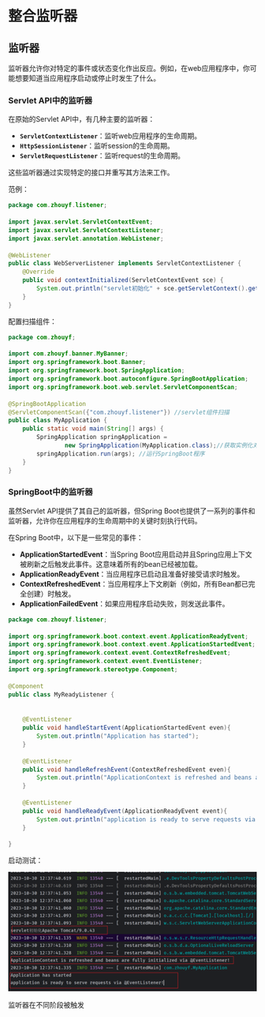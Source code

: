 # 整合监听器

## 监听器

监听器允许你对特定的事件或状态变化作出反应。例如，在web应用程序中，你可能想要知道当应用程序启动或停止时发生了什么。

### Servlet API中的监听器

在原始的Servlet API中，有几种主要的监听器：

- **`ServletContextListener`**：监听web应用程序的生命周期。
- **`HttpSessionListener`**：监听session的生命周期。
- **`ServletRequestListener`**：监听request的生命周期。

这些监听器通过实现特定的接口并重写其方法来工作。

范例：

```java
package com.zhouyf.listener;

import javax.servlet.ServletContextEvent;
import javax.servlet.ServletContextListener;
import javax.servlet.annotation.WebListener;

@WebListener
public class WebServerListener implements ServletContextListener {
    @Override
    public void contextInitialized(ServletContextEvent sce) {
        System.out.println("servlet初始化" + sce.getServletContext().getServerInfo());
    }
}
```

配置扫描组件：

```java
package com.zhouyf;

import com.zhouyf.banner.MyBanner;
import org.springframework.boot.Banner;
import org.springframework.boot.SpringApplication;
import org.springframework.boot.autoconfigure.SpringBootApplication;
import org.springframework.boot.web.servlet.ServletComponentScan;

@SpringBootApplication
@ServletComponentScan({"com.zhouyf.listener"}) //servlet组件扫描
public class MyApplication {
    public static void main(String[] args) {
        SpringApplication springApplication =
                new SpringApplication(MyApplication.class);//获取实例化对象
        springApplication.run(args); //运行SpringBoot程序
    }
}
```

### SpringBoot中的监听器

虽然Servlet API提供了其自己的监听器，但Spring Boot也提供了一系列的事件和监听器，允许你在应用程序的生命周期中的关键时刻执行代码。

在Spring Boot中，以下是一些常见的事件：

- **ApplicationStartedEvent**：当Spring Boot应用启动并且Spring应用上下文被刷新之后触发此事件。这意味着所有的bean已经被加载。
- **ApplicationReadyEvent**：当应用程序已启动且准备好接受请求时触发。
- **ContextRefreshedEvent**：当应用程序上下文刷新（例如，所有Bean都已完全创建）时触发。
- **ApplicationFailedEvent**：如果应用程序启动失败，则发送此事件。

```java
package com.zhouyf.listener;

import org.springframework.boot.context.event.ApplicationReadyEvent;
import org.springframework.boot.context.event.ApplicationStartedEvent;
import org.springframework.context.event.ContextRefreshedEvent;
import org.springframework.context.event.EventListener;
import org.springframework.stereotype.Component;

@Component
public class MyReadyListener {


    @EventListener
    public void handleStartEvent(ApplicationStartedEvent even){
        System.out.println("Application has started");
    }

    @EventListener
    public void handleRefreshEvent(ContextRefreshedEvent even){
        System.out.println("ApplicationContext is refreshed and beans are fully initialized via @EventListener!");
    }

    @EventListener
    public void handleReadyEvent(ApplicationReadyEvent event){
        System.out.println("application is ready to serve requests via @EventListener!");
    }
    
}
```

启动测试：

![image-20231030123818645](assets/image-20231030123818645.png)

监听器在不同阶段被触发